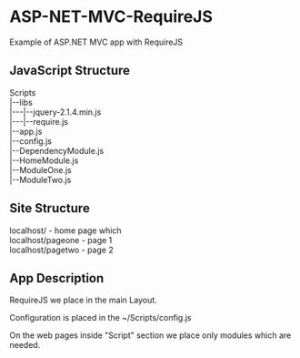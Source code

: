 <h1>ASP-NET-MVC-RequireJS</h1>
Example of ASP.NET MVC app with RequireJS
<h2>JavaScript Structure</h2>
<p>
Scripts<br/>
|--libs<br/>
|---|--jquery-2.1.4.min.js<br/>
|---|--require.js<br/>
|--app.js<br/>
|--config.js<br/>
|--DependencyModule.js<br/>
|--HomeModule.js<br/>
|--ModuleOne.js<br/>
|--ModuleTwo.js<br/>
</p>

<h2>Site Structure</h2>
localhost/ - home page which<br/> 
localhost/pageone - page 1<br/>
localhost/pagetwo - page 2<br/>

<h2>App Description</h2>
RequireJS we place in the main Layout.

<script data-main="@Url.Content("~/Scripts/config")" src="@Url.Content("~/Scripts/libs/require.js")"></script>

Configuration is placed in the ~/Scripts/config.js

On the web pages inside "Script" section we place only modules which are needed.

<script>
  require(['HomeModule']);
</script>



